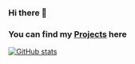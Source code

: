 ### Hi there 👋
### You can find my [Projects](https://github.com/tgcgofficial) here

[![GitHub stats](https://github-readme-stats-self-theta-51.vercel.app/api?username=tgcgofficial&count_private=true&show_icons=true&theme=dark)](https://github.com/tgcgofficial/)

<!--
**tgcgofficial/tgcgofficial** is a ✨ _special_ ✨ repository because its `README.md` (this file) appears on your GitHub profile.

Here are some ideas to get you started:

- 🔭 I’m currently working on ...
- 🌱 I’m currently learning ...
- 👯 I’m looking to collaborate on ...
- 🤔 I’m looking for help with ...
- 💬 Ask me about ...
- 📫 How to reach me: ...
- 😄 Pronouns: ...
- ⚡ Fun fact: ...
-->
